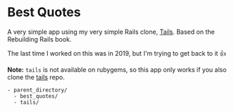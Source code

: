 # Best Quotes

A very simple app using my very simple Rails clone, [Tails](https://github.com/pgaspar/tails). Based on the Rebuilding Rails book.

The last time I worked on this was in 2019, but I'm trying to get back to it 👍

**Note:** `tails` is not available on rubygems, so this app only works if you also clone the [tails](https://github.com/pgaspar/tails) repo.

```
- parent_directory/
  - best_quotes/
  - tails/
```
